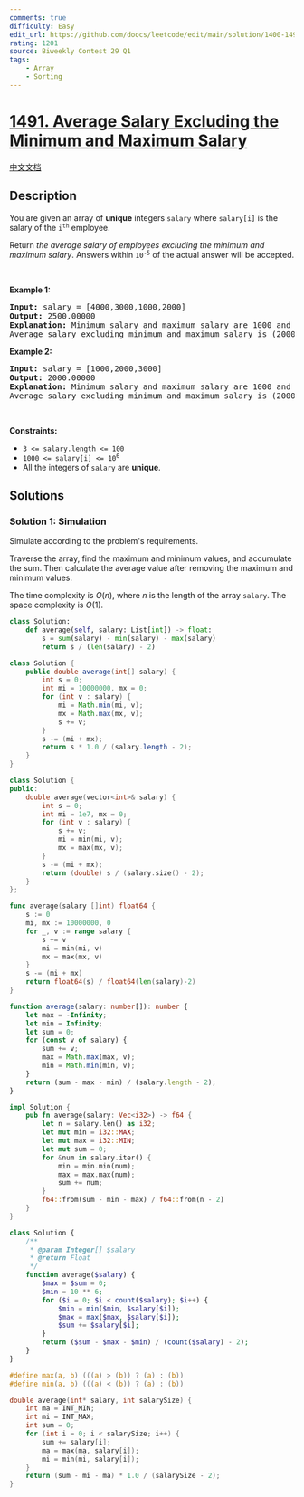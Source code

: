 ```yaml
---
comments: true
difficulty: Easy
edit_url: https://github.com/doocs/leetcode/edit/main/solution/1400-1499/1491.Average%20Salary%20Excluding%20the%20Minimum%20and%20Maximum%20Salary/README_EN.md
rating: 1201
source: Biweekly Contest 29 Q1
tags:
    - Array
    - Sorting
---
```


<!-- problem:start -->

# [1491. Average Salary Excluding the Minimum and Maximum Salary](https://leetcode.com/problems/average-salary-excluding-the-minimum-and-maximum-salary)

[中文文档](/solution/1400-1499/1491.Average%20Salary%20Excluding%20the%20Minimum%20and%20Maximum%20Salary/README.md)

## Description

<p>You are given an array of <strong>unique</strong> integers <code>salary</code> where <code>salary[i]</code> is the salary of the <code>i<sup>th</sup></code> employee.</p>

<p>Return <em>the average salary of employees excluding the minimum and maximum salary</em>. Answers within <code>10<sup>-5</sup></code> of the actual answer will be accepted.</p>

<p>&nbsp;</p>
<p><strong class="example">Example 1:</strong></p>

<pre>
<strong>Input:</strong> salary = [4000,3000,1000,2000]
<strong>Output:</strong> 2500.00000
<strong>Explanation:</strong> Minimum salary and maximum salary are 1000 and 4000 respectively.
Average salary excluding minimum and maximum salary is (2000+3000) / 2 = 2500
</pre>

<p><strong class="example">Example 2:</strong></p>

<pre>
<strong>Input:</strong> salary = [1000,2000,3000]
<strong>Output:</strong> 2000.00000
<strong>Explanation:</strong> Minimum salary and maximum salary are 1000 and 3000 respectively.
Average salary excluding minimum and maximum salary is (2000) / 1 = 2000
</pre>

<p>&nbsp;</p>
<p><strong>Constraints:</strong></p>

<ul>
	<li><code>3 &lt;= salary.length &lt;= 100</code></li>
	<li><code>1000 &lt;= salary[i] &lt;= 10<sup>6</sup></code></li>
	<li>All the integers of <code>salary</code> are <strong>unique</strong>.</li>
</ul>

## Solutions

<!-- solution:start -->

### Solution 1: Simulation

Simulate according to the problem's requirements.

Traverse the array, find the maximum and minimum values, and accumulate the sum. Then calculate the average value after removing the maximum and minimum values.

The time complexity is $O(n)$, where $n$ is the length of the array `salary`. The space complexity is $O(1)$.

<!-- tabs:start -->

```python
class Solution:
    def average(self, salary: List[int]) -> float:
        s = sum(salary) - min(salary) - max(salary)
        return s / (len(salary) - 2)
```

```java
class Solution {
    public double average(int[] salary) {
        int s = 0;
        int mi = 10000000, mx = 0;
        for (int v : salary) {
            mi = Math.min(mi, v);
            mx = Math.max(mx, v);
            s += v;
        }
        s -= (mi + mx);
        return s * 1.0 / (salary.length - 2);
    }
}
```

```cpp
class Solution {
public:
    double average(vector<int>& salary) {
        int s = 0;
        int mi = 1e7, mx = 0;
        for (int v : salary) {
            s += v;
            mi = min(mi, v);
            mx = max(mx, v);
        }
        s -= (mi + mx);
        return (double) s / (salary.size() - 2);
    }
};
```

```go
func average(salary []int) float64 {
	s := 0
	mi, mx := 10000000, 0
	for _, v := range salary {
		s += v
		mi = min(mi, v)
		mx = max(mx, v)
	}
	s -= (mi + mx)
	return float64(s) / float64(len(salary)-2)
}
```

```ts
function average(salary: number[]): number {
    let max = -Infinity;
    let min = Infinity;
    let sum = 0;
    for (const v of salary) {
        sum += v;
        max = Math.max(max, v);
        min = Math.min(min, v);
    }
    return (sum - max - min) / (salary.length - 2);
}
```

```rust
impl Solution {
    pub fn average(salary: Vec<i32>) -> f64 {
        let n = salary.len() as i32;
        let mut min = i32::MAX;
        let mut max = i32::MIN;
        let mut sum = 0;
        for &num in salary.iter() {
            min = min.min(num);
            max = max.max(num);
            sum += num;
        }
        f64::from(sum - min - max) / f64::from(n - 2)
    }
}
```

```php
class Solution {
    /**
     * @param Integer[] $salary
     * @return Float
     */
    function average($salary) {
        $max = $sum = 0;
        $min = 10 ** 6;
        for ($i = 0; $i < count($salary); $i++) {
            $min = min($min, $salary[$i]);
            $max = max($max, $salary[$i]);
            $sum += $salary[$i];
        }
        return ($sum - $max - $min) / (count($salary) - 2);
    }
}
```

```c
#define max(a, b) (((a) > (b)) ? (a) : (b))
#define min(a, b) (((a) < (b)) ? (a) : (b))

double average(int* salary, int salarySize) {
    int ma = INT_MIN;
    int mi = INT_MAX;
    int sum = 0;
    for (int i = 0; i < salarySize; i++) {
        sum += salary[i];
        ma = max(ma, salary[i]);
        mi = min(mi, salary[i]);
    }
    return (sum - mi - ma) * 1.0 / (salarySize - 2);
}
```

<!-- tabs:end -->

<!-- solution:end -->

<!-- problem:end -->
